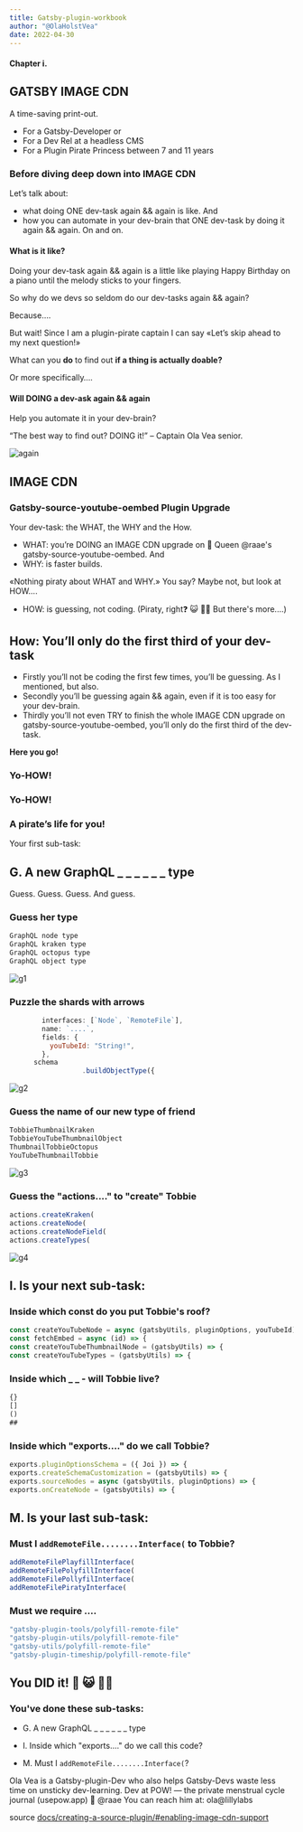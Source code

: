 ```yaml
---
title: Gatsby-plugin-workbook
author: "@OlaHolstVea"
date: 2022-04-30
---
```


#### Chapter i.

## GATSBY IMAGE CDN

A time-saving print-out.

- For a Gatsby-Developer or
- For a Dev Rel at a headless CMS
- For a Plugin Pirate Princess between 7 and 11 years




### Before diving deep down into IMAGE CDN
Let’s talk about:
- what doing ONE dev-task again && again is like. And
- how you can automate in your dev-brain that ONE dev-task by doing it again && again. On and on.


#### What is it like?
Doing your dev-task again && again is a little like playing Happy Birthday on a piano until the melody sticks to your fingers.

So why do we devs so seldom do our dev-tasks again && again?

Because….

But wait! Since I am a plugin-pirate captain I can say «Let’s skip ahead to my next question!»

What can you **do** to find out **if a thing is actually doable?**

Or more specifically….


#### Will DOING a dev-ask again && again

Help you automate it in your dev-brain?

“The best way to find out? DOING it!”  – Captain Ola Vea senior.

![again](./again.jpg)


## IMAGE CDN

### Gatsby-source-youtube-oembed Plugin Upgrade

Your dev-task: the WHAT, the WHY and the How.

- WHAT: you’re DOING an IMAGE CDN upgrade on 👑 Queen @raae's gatsby-source-youtube-oembed. And
- WHY: is faster builds.

«Nothing piraty about WHAT and WHY.» You say? Maybe not, but look at HOW....

- HOW: is guessing, not coding. (Piraty, right❓ 😺 🏴‍☠️ But there's more....)

## How: You’ll only do the first third of your dev-task

- Firstly you’ll not be coding the first few times, you’ll be guessing. As I mentioned, but also.
- Secondly you’ll be guessing again && again, even if it is too easy for your dev-brain.
- Thirdly you’ll not even TRY to finish the whole IMAGE CDN upgrade on gatsby-source-youtube-oembed, you’ll only do the first third of the dev-task.

**Here you go!**

### Yo-HOW!
### Yo-HOW!
### A pirate’s life for you!

Your first sub-task:

## G. A new GraphQL _ _ _ _ _ _ type

Guess. Guess. Guess. And guess.

### Guess her type

```js
GraphQL node type
GraphQL kraken type
GraphQL octopus type
GraphQL object type
```

![g1](./g1.jpg)


### Puzzle the shards with arrows

```js
        interfaces: [`Node`, `RemoteFile`],
        name: `....`,
        fields: {
          youTubeId: "String!",
        },
      schema
                  .buildObjectType({
```

![g2](./g2.jpg)


### Guess the name of our new type of friend

```js
TobbieThumbnailKraken
TobbieYouTubeThumbnailObject
ThumbnailTobbieOctopus
YouTubeThumbnailTobbie
```

![g3](./g3.jpg)


### Guess the "actions...." to "create" Tobbie

```js
actions.createKraken(
actions.createNode(
actions.createNodeField(
actions.createTypes(
```

![g4](./g4.jpg)


## I. Is your next sub-task:

### Inside which const do you put Tobbie's roof?

```js
const createYouTubeNode = async (gatsbyUtils, pluginOptions, youTubeId) => {
const fetchEmbed = async (id) => {
const createYouTubeThumbnailNode = (gatsbyUtils) => {
const createYouTubeTypes = (gatsbyUtils) => {
```

### Inside which _ _ - will Tobbie live?

```js
{}
[]
()
##
```

### Inside which "exports...." do we call Tobbie?

```js
exports.pluginOptionsSchema = ({ Joi }) => {
exports.createSchemaCustomization = (gatsbyUtils) => {
exports.sourceNodes = async (gatsbyUtils, pluginOptions) => {
exports.onCreateNode = (gatsbyUtils) => {
```


## M. Is your last sub-task:

### Must I `addRemoteFile........Interface(` to Tobbie?

```js
addRemoteFilePlayfillInterface(
addRemoteFilePolyfillInterface(
addRemoteFilePollyfilInterface(
addRemoteFilePiratyInterface(
```

### Must we require ….

```js
"gatsby-plugin-tools/polyfill-remote-file"
"gatsby-plugin-utils/polyfill-remote-file"
"gatsby-utils/polyfill-remote-file"
"gatsby-plugin-timeship/polyfill-remote-file"
```
## You DID it! 💪 😺 🏴‍☠️

### You've done these sub-tasks:

- G. A new GraphQL _ _ _ _ _ _ type

- I. Inside which "exports...." do we call this code?

- M. Must I `addRemoteFile........Interface(`?


Ola Vea is a Gatsby-plugin-Dev who also helps Gatsby-Devs waste less time on unsticky dev-learning. Dev at POW! — the private menstrual cycle journal (usepow.app) 👑 @raae You can reach him at: ola@lillylabs

source [docs/creating-a-source-plugin/#enabling-image-cdn-support](https://www.gatsbyjs.com/docs/how-to/plugins-and-themes/creating-a-source-plugin/#enabling-image-cdn-support)

